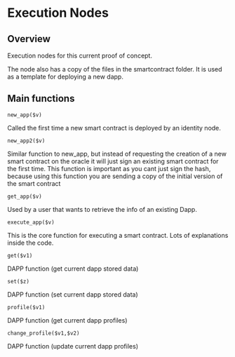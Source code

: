 # Execution Nodes

## Overview

Execution nodes for this current proof of concept.

The node also has a copy of the files in the smartcontract folder. It is used as a template for deploying a new dapp.

## Main functions

```
new_app($v)
```
Called the first time a new smart contract is deployed by an identity node.

```
new_app2($v)
```
Similar function to new_app, but instead of requesting the creation of a new smart contract on the oracle it will just sign an existing smart contract for the first time.
This function is important as you cant just sign the hash, because using this function you are sending a copy of the initial version of the smart contract

```
get_app($v)
```
Used by a user that wants to retrieve the info of an existing Dapp.

```
execute_app($v)
```
This is the core function for executing a smart contract. Lots of explanations inside the code.

```
get($v1)
```
DAPP function (get current dapp stored data)
	
```
set($z)
```  
DAPP function (set current dapp stored data)

```
profile($v1)
```  
DAPP function (get current dapp profiles)

```
change_profile($v1,$v2)
```  
DAPP function (update current dapp profiles)
